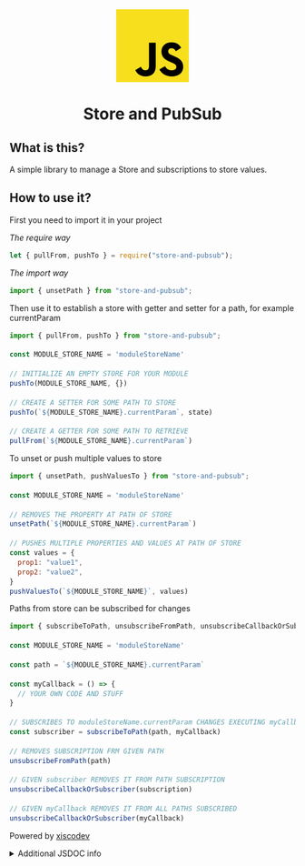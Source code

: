 <div style="display: -ms-flexbox; display: -webkit-flex; display: flex; -webkit-flex-direction: row; -ms-flex-direction: row; flex-direction: row; -webkit-flex-wrap: wrap; -ms-flex-wrap: wrap; flex-wrap: wrap; -webkit-justify-content: center; -ms-flex-pack: center; justify-content: center; -webkit-align-content: center; -ms-flex-line-pack: center; align-content: center; -webkit-align-items: center; -ms-flex-align: center; align-items: center;">
  <img style="-webkit-order: 0; -ms-flex-order: 0; order: 0; -webkit-flex: 0 1 auto; -ms-flex: 0 1 auto; flex: 0 1 auto; -webkit-align-self: auto; -ms-flex-item-align: auto; align-self: auto;" src="icon.png" />
</div>

<h1 style="text-align:center;">Store and PubSub</h1>

## What is this?

A simple library to manage a Store and subscriptions to store values.

## How to use it?

First you need to import it in your project

*The require way*

```js
let { pullFrom, pushTo } = require("store-and-pubsub");
```

*The import way*

```js
import { unsetPath } from "store-and-pubsub";
```

Then use it to establish a store with getter and setter for a path, for example currentParam

```js
import { pullFrom, pushTo } from "store-and-pubsub";

const MODULE_STORE_NAME = 'moduleStoreName'

// INITIALIZE AN EMPTY STORE FOR YOUR MODULE
pushTo(MODULE_STORE_NAME, {})

// CREATE A SETTER FOR SOME PATH TO STORE
pushTo(`${MODULE_STORE_NAME}.currentParam`, state)

// CREATE A GETTER FOR SOME PATH TO RETRIEVE
pullFrom(`${MODULE_STORE_NAME}.currentParam`)
```

To unset or push multiple values to store

```js
import { unsetPath, pushValuesTo } from "store-and-pubsub";

const MODULE_STORE_NAME = 'moduleStoreName'

// REMOVES THE PROPERTY AT PATH OF STORE
unsetPath(`${MODULE_STORE_NAME}.currentParam`)

// PUSHES MULTIPLE PROPERTIES AND VALUES AT PATH OF STORE
const values = {
  prop1: "value1",
  prop2: "value2",
}
pushValuesTo(`${MODULE_STORE_NAME}`, values)
```

Paths from store can be subscribed for changes

```js
import { subscribeToPath, unsubscribeFromPath, unsubscribeCallbackOrSubscriber } from "store-and-pubsub";

const MODULE_STORE_NAME = 'moduleStoreName'

const path = `${MODULE_STORE_NAME}.currentParam`

const myCallback = () => {
  // YOUR OWN CODE AND STUFF
}

// SUBSCRIBES TO moduleStoreName.currentParam CHANGES EXECUTING myCallback
const subscriber = subscribeToPath(path, myCallback)

// REMOVES SUBSCRIPTION FRM GIVEN PATH
unsubscribeFromPath(path)

// GIVEN subscriber REMOVES IT FROM PATH SUBSCRIPTION
unsubscribeCallbackOrSubscriber(subscription)

// GIVEN myCallback REMOVES IT FROM ALL PATHS SUBSCRIBED
unsubscribeCallbackOrSubscriber(myCallback)
```

Powered by [xiscodev](https://xisco.dev)

<details>
<summary>Additional JSDOC info</summary>

### JSDOC

<!-- Generated by documentation.js. Update this documentation by updating the source code. -->

##### Table of Contents

*   [pullFrom](#pullfrom)
    *   [Parameters](#parameters)
*   [pushTo](#pushto)
    *   [Parameters](#parameters-1)
*   [pushValuesTo](#pushvaluesto)
    *   [Parameters](#parameters-2)
*   [unsetPath](#unsetpath)
    *   [Parameters](#parameters-3)
*   [subscribeToPath](#subscribetopath)
    *   [Parameters](#parameters-4)
*   [unsubscribeFromPath](#unsubscribefrompath)
    *   [Parameters](#parameters-5)
*   [removeSubscription](#removesubscription)
    *   [Parameters](#parameters-6)

#### pullFrom

Retrieves value from stored path.

Type: [Function](https://developer.mozilla.org/docs/Web/JavaScript/Reference/Statements/function)

##### Parameters

*   `path` **[string](https://developer.mozilla.org/docs/Web/JavaScript/Reference/Global_Objects/String)** locator string path to store

Returns **any** can be anything stored at given path, anythng stored returns undefined

#### pushTo

Push value to path and notify if could publish.

Type: [Function](https://developer.mozilla.org/docs/Web/JavaScript/Reference/Statements/function)

##### Parameters

*   `path` **[string](https://developer.mozilla.org/docs/Web/JavaScript/Reference/Global_Objects/String)** locator string path to store
*   `newValue` **any** the value to push
*   `forceUpdate`   (optional, default `false`)

#### pushValuesTo

Push value to path.

Type: [Function](https://developer.mozilla.org/docs/Web/JavaScript/Reference/Statements/function)

##### Parameters

*   `path` **[string](https://developer.mozilla.org/docs/Web/JavaScript/Reference/Global_Objects/String)** locator string path to store
*   `values` **[object](https://developer.mozilla.org/docs/Web/JavaScript/Reference/Global_Objects/Object)** contains multiple keys and values to be pushed to store

#### unsetPath

Removes path stored.

Type: [Function](https://developer.mozilla.org/docs/Web/JavaScript/Reference/Statements/function)

##### Parameters

*   `path` **[string](https://developer.mozilla.org/docs/Web/JavaScript/Reference/Global_Objects/String)** locator string path to store

Returns **[boolean](https://developer.mozilla.org/docs/Web/JavaScript/Reference/Global_Objects/Boolean)** true if unset has been effective, otherwise returns false

#### subscribeToPath

Subscribes to stored path changes with given callback.

Type: [Function](https://developer.mozilla.org/docs/Web/JavaScript/Reference/Statements/function)

##### Parameters

*   `path` **[string](https://developer.mozilla.org/docs/Web/JavaScript/Reference/Global_Objects/String)** locator string path to store
*   `callback`  

Returns **any** reference to be used to single unsubscribe

#### unsubscribeFromPath

Unsubscribe from given paths were has subscribed.

Type: [Function](https://developer.mozilla.org/docs/Web/JavaScript/Reference/Statements/function)

##### Parameters

*   `path` **[string](https://developer.mozilla.org/docs/Web/JavaScript/Reference/Global_Objects/String)** locator string path to store

#### removeSubscription

Unsubscribe from all paths were callback or subscriber has subscribed.

Type: [Function](https://developer.mozilla.org/docs/Web/JavaScript/Reference/Statements/function)

##### Parameters

*   `callbackOrSubscriber` **([Function](https://developer.mozilla.org/docs/Web/JavaScript/Reference/Statements/function) | [object](https://developer.mozilla.org/docs/Web/JavaScript/Reference/Global_Objects/Object))** to unsubscribe
